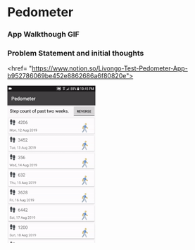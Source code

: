 # Pedometer
### App Walkthough GIF

### Problem Statement and initial thoughts
<href= "https://www.notion.so/Livongo-Test-Pedometer-App-b952786069be452e8862686a6f80820e">

<img src="/Demo.gif?raw=true" width="200px">